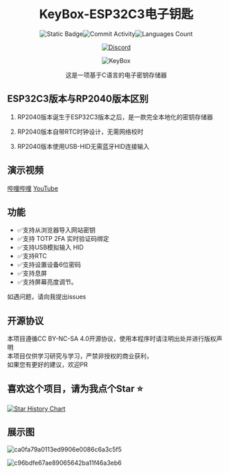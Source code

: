 <div align="center">
    <h1>KeyBox-ESP32C3电子钥匙</h1>


![Static Badge](https://img.shields.io/badge/License-CC_BY_NC_SA_4.0-green?style=for-the-badge)![Commit Activity](https://img.shields.io/github/commit-activity/w/JasonYANG170/KeyBox?style=for-the-badge&color=yellow)![Languages Count](https://img.shields.io/github/languages/count/JasonYANG170/KeyBox?logo=c&style=for-the-badge)

[![Discord](https://img.shields.io/discord/978108215499816980?style=social&logo=discord&label=echosec)](https://discord.com/invite/az3ceRmgVe)

![KeyBox](https://github.com/JasonYANG170/KeyBox/assets/39414350/be60f9aa-8254-4ff5-99e1-27b5d7f49282)

这是一项基于C语言的电子密钥存储器

</div>

## ESP32C3版本与RP2040版本区别
1. RP2040版本诞生于ESP32C3版本之后，是一款完全本地化的密钥存储器  

2. RP2040版本自带RTC时钟设计，无需网络校时  

3. RP2040版本使用USB-HID无需蓝牙HID连接输入

## 演示视频
[哔哩哔哩](https://www.bilibili.com/video/BV1NATFeLE5D/)
[YouTube](https://youtu.be/kEUG0me2HfA)
## 功能
- ✅支持从浏览器导入网站密钥
- ✅支持 TOTP 2FA 实时验证码绑定
- ✅支持USB模拟输入 HID
- ✅支持RTC
- ✅支持设置设备6位密码
- ✅支持息屏
- ✅支持屏幕亮度调节。

如遇问题，请向我提出issues

## 开源协议
本项目遵循CC BY-NC-SA 4.0开源协议，使用本程序时请注明出处并进行版权声明  
本项目仅供学习研究与学习，严禁非授权的商业获利，  
如果您有更好的建议，欢迎PR
## 喜欢这个项目，请为我点个Star ⭐ 

[![Star History Chart](https://api.star-history.com/svg?repos=JasonYANG170/KeyBox-RP2040&type=Date)](https://star-history.com/#star-history/star-history&Date)
## 展示图
![ca0fa79a0113ed9906e0086c6a3c5f5](https://github.com/user-attachments/assets/ec687b2a-2b91-4886-9db0-a8ebab15c6a6)

![c96bdfe67ae89065642ba11f46a3eb6](https://github.com/user-attachments/assets/26aec5e4-5383-4f3b-85b6-083f840babc3)






